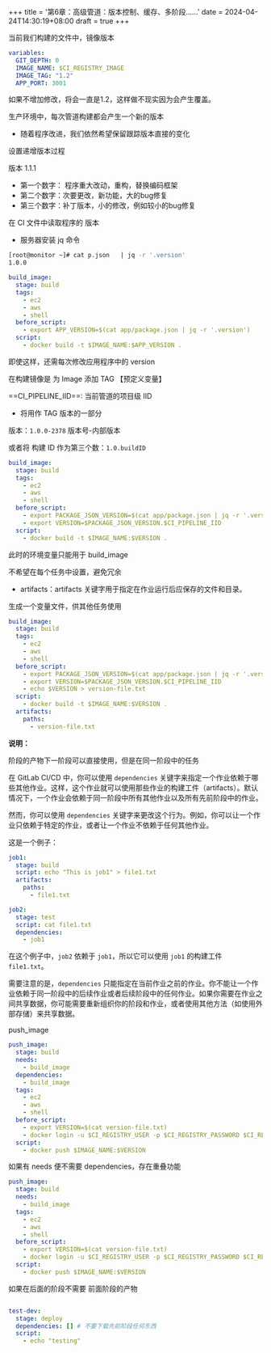 +++
title = '第6章：高级管道：版本控制、缓存、多阶段……'
date = 2024-04-24T14:30:19+08:00
draft = true
+++

当前我们构建的文件中，镜像版本

```yml
variables:
  GIT_DEPTH: 0
  IMAGE_NAME: $CI_REGISTRY_IMAGE
  IMAGE_TAG: "1.2"
  APP_PORT: 3001
```

如果不增加修改，将会一直是1.2，这样做不现实因为会产生覆盖。

生产环境中，每次管道构建都会产生一个新的版本

+ 随着程序改进，我们依然希望保留跟踪版本直接的变化

设置递增版本过程

版本 1.1.1

+ 第一个数字： 程序重大改动，重构，替换编码框架
+ 第二个数字：次要更改，新功能，大的bug修复
+ 第三个数字：补丁版本，小的修改，例如较小的bug修复



在 CI 文件中读取程序的 版本

+ 服务器安装 jq 命令

```sh
[root@monitor ~]# cat p.json   | jq -r '.version'
1.0.0
```



```yaml
build_image:
  stage: build
  tags:
    - ec2
    - aws
    - shell
  before_script:
    - export APP_VERSION=$(cat app/package.json | jq -r '.version')
  script:
    - docker build -t $IMAGE_NAME:$APP_VERSION .
```



即使这样，还需每次修改应用程序中的 version



在构建镜像是 为 Image 添加 TAG 【预定义变量】 

==CI_PIPELINE_IID==: 当前管道的项目级 IID

+ 将用作 TAG 版本的一部分

版本：`1.0.0-2378` 版本号-内部版本

或者将 构建 ID 作为第三个数：`1.0.buildID`

```yaml
build_image:
  stage: build
  tags:
    - ec2
    - aws
    - shell
  before_script:
    - export PACKAGE_JSON_VERSION=$(cat app/package.json | jq -r '.version')
    - export VERSION=$PACKAGE_JSON_VERSION.$CI_PIPELINE_IID
  script:
    - docker build -t $IMAGE_NAME:$VERSION .
```

此时的环境变量只能用于 build_image

不希望在每个任务中设置，避免冗余

+ artifacts：artifacts 关键字用于指定在作业运行后应保存的文件和目录。

生成一个变量文件，供其他任务使用

```yml
build_image:
  stage: build
  tags:
    - ec2
    - aws
    - shell
  before_script:
    - export PACKAGE_JSON_VERSION=$(cat app/package.json | jq -r '.version')
    - export VERSION=$PACKAGE_JSON_VERSION.$CI_PIPELINE_IID
    - echo $VERSION > version-file.txt
  script:
    - docker build -t $IMAGE_NAME:$VERSION .
  artifacts:
    paths:
      - version-file.txt
```



**说明：**

阶段的产物下一阶段可以直接使用，但是在同一阶段中的任务

在 GitLab CI/CD 中，你可以使用 `dependencies` 关键字来指定一个作业依赖于哪些其他作业。这样，这个作业就可以使用那些作业的构建工件（artifacts）。默认情况下，一个作业会依赖于同一阶段中所有其他作业以及所有先前阶段中的作业。

然而，你可以使用 `dependencies` 关键字来更改这个行为。例如，你可以让一个作业只依赖于特定的作业，或者让一个作业不依赖于任何其他作业。

这是一个例子：

```yaml
job1:
  stage: build
  script: echo "This is job1" > file1.txt
  artifacts:
    paths:
      - file1.txt

job2:
  stage: test
  script: cat file1.txt
  dependencies:
    - job1
```

在这个例子中，`job2` 依赖于 `job1`，所以它可以使用 `job1` 的构建工件 `file1.txt`。

需要注意的是，`dependencies` 只能指定在当前作业之前的作业。你不能让一个作业依赖于同一阶段中的后续作业或者后续阶段中的任何作业。如果你需要在作业之间共享数据，你可能需要重新组织你的阶段和作业，或者使用其他方法（如使用外部存储）来共享数据。



push_image

```yml
push_image:
  stage: build
  needs:
    - build_image
  dependencies:
    - build_image
  tags:
    - ec2
    - aws
    - shell
  before_script:
    - export VERSION=$(cat version-file.txt)
    - docker login -u $CI_REGISTRY_USER -p $CI_REGISTRY_PASSWORD $CI_REGISTRY
  script:
    - docker push $IMAGE_NAME:$VERSION
```

如果有 needs 便不需要 dependencies，存在重叠功能

```yml
push_image:
  stage: build
  needs:
    - build_image
  tags:
    - ec2
    - aws
    - shell
  before_script:
    - export VERSION=$(cat version-file.txt)
    - docker login -u $CI_REGISTRY_USER -p $CI_REGISTRY_PASSWORD $CI_REGISTRY
  script:
    - docker push $IMAGE_NAME:$VERSION
```



如果在后面的阶段不需要 前面阶段的产物

```yml

test-dev:
  stage: deploy
  dependencies: [] # 不要下载先前阶段任何东西
  script:
    - echo "testing"
```

